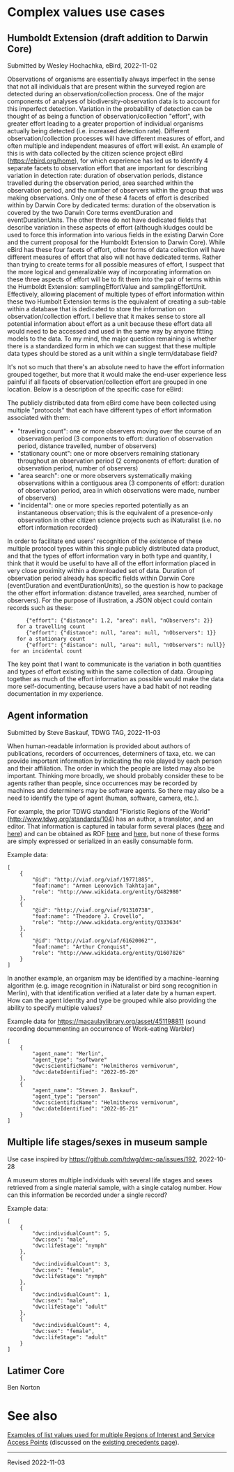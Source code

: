 # Complex values use cases

## Humboldt Extension (draft addition to Darwin Core)

Submitted by Wesley Hochachka, eBird, 2022-11-02

Observations of organisms are essentially always imperfect in the sense that not all individuals that are present within the surveyed region are detected during an observation/collection process.  One of the major components of analyses of biodiversity-observation data is to account for this imperfect detection.  Variation in the probability of detection can be thought of as being a function of observation/collection "effort", with greater effort leading to a greater proportion of individual organisms actually being detected (i.e. increased detection rate).  Different observation/collection processes will have different measures of effort, and often multiple and independent measures of effort will exist.  An example of this is with data collected by the citizen science project eBird (https://ebird.org/home), for which experience has led us to identify 4 separate facets to observation effort that are important for describing variation in detection rate: duration of observation periods, distance travelled during the observation period, area searched within the observation period, and the number of observers within the group that was making observations.  Only one of these 4 facets of effort is described within by Darwin Core by dedicated terms: duration of the observation is covered by the two Darwin Core terms eventDuration and eventDurationUnits.  The other three do not have dedicated fields that describe variation in these aspects of effort (although kludges could be used to force this information into various fields in the existing Darwin Core and the current proposal for the Humboldt Extension to Darwin Core).  While eBird has these four facets of effort, other forms of data collection will have different measures of effort that also will not have dedicated terms.  Rather than trying to create terms for all possible measures of effort, I suspect that the more logical and generalizable way of incorporating information on these three aspects of effort will be to fit them into the pair of terms within the Humboldt Extension: samplingEffortValue and samplingEffortUnit.  Effectively, allowing placement of multiple types of effort information within these two Humbolt Extension terms is the equivalent of creating a sub-table within a database that is dedicated to store the information on observation/collection effort.  I believe that it makes sense to store all potential information about effort as a unit because these effort data all would need to be accessed and used in the same way by anyone fitting models to the data.  To my mind, the major question remaining is whether there is a standardized form in which we can suggest that these multiple data types should be stored as a unit within a single term/database field?

It's not so much that there's an absolute need to have the effort information grouped together, but more that it would make the end-user experience less painful if all facets of observation/collection effort are grouped in one location.  Below is a description of the specific case for eBird:

The publicly distributed data from eBird come have been collected using multiple "protocols" that each have different types of effort information associated with them:
- "traveling count": one or more observers moving over the course of an observation period (3 components to effort: duration of observation period, distance travelled, number of observers)
- "stationary count": one or more observers remaining stationary throughout an observation period (2 components of effort: duration of observation period, number of observers)
- "area search": one or more observers systematically making observations within a contiguous area (3 components of effort: duration of observation period, area in which observations were made, number of observers)
- "incidental": one or more species reported potentially as an instantaneous observation; this is the equivalent of a presence-only observation in other citizen science projects such as iNaturalist (i.e. no effort information recorded)

In order to facilitate end users' recognition of the existence of these multiple protocol types within this single publicly distributed data product, and that the types of effort information vary in both type and quantity, I think that it would be useful to have all of the effort information placed in very close proximity within a downloaded set of data.  Duration of observation period already has specific fields within Darwin Core (eventDuration and eventDurationUnits), so the question is how to package the other effort information: distance travelled, area searched, number of observers).  For the purpose of illustration, a JSON object could contain records such as these:

```
      {"effort": {"distance": 1.2, "area": null, "nObservers": 2}}     for a travelling count
      {"effort": {"distance": null, "area": null, "nObservers": 1}}     for a stationary count
      {"effort": {"distance": null, "area": null, "nObservers": null}}  for an incidental count
```
   
The key point that I want to communicate is the variation in both quantities and types of effort existing within the same collection of data.  Grouping together as much of the effort information as possible would make the data more self-documenting, because users have a bad habit of not reading documentation in my experience.

## Agent information

Submitted by Steve Baskauf, TDWG TAG, 2022-11-03

When human-readable information is provided about authors of publications, recorders of occurrences, determiners of taxa, etc. we can provide important information by indicating the role played by each person and their affiliation. The order in which the people are listed may also be important. Thinking more broadly, we should probably consider these to be agents rather than people, since occurrences may be recorded by machines and determiners may be software agents. So there may also be a need to identify the type of agent (human, software, camera, etc.).

For example, the prior TDWG standard "Floristic Regions of the World" (<http://www.tdwg.org/standards/104>) has an author, a translator, and an editor. That information is captured in tabular form several places ([here](https://github.com/tdwg/rs.tdwg.org/blob/master/docs/docs-authors.csv) and [here](https://github.com/tdwg/rs.tdwg.org/blob/master/docs-roles/docs-roles.csv)) and can be obtained as RDF [here](http://rs.tdwg.org/frw/doc/book.ttl) and [here](rs.tdwg.org/dump/docs-roles.ttl), but none of these forms are simply expressed or serialized in an easily consumable form. 

Example data:

```
[
    {
        "@id": "http://viaf.org/viaf/19771885", 
        "foaf:name": "Armen Leonovich Takhtajan", 
        "role": "http://www.wikidata.org/entity/Q482980"
    },
    {
        "@id": "http://viaf.org/viaf/91310738", 
        "foaf:name": "Theodore J. Crovello", 
        "role": "http://www.wikidata.org/entity/Q333634"
    },
    {
        "@id": "http://viaf.org/viaf/61620062"", 
        "foaf:name": "Arthur Cronquist", 
        "role": "http://www.wikidata.org/entity/Q1607826"
    }
]
```

In another example, an organism may be identified by a machine-learning algorithm (e.g. image recognition in iNaturalist or bird song recognition in Merlin), with that identification verified at a later date by a human expert. How can the agent identity and type be grouped while also providing the ability to specify multiple values?

Example data for <https://macaulaylibrary.org/asset/451198811> (sound recording docummenting an occurrence of Work-eating Warbler)

```
[
    {
        "agent_name": "Merlin",
        "agent_type": "software"
        "dwc:scientificName": "Helmitheros vermivorum",
        "dwc:dateIdentified": "2022-05-20"
    },
    {
        "agent_name": "Steven J. Baskauf",
        "agent_type": "person"
        "dwc:scientificName": "Helmitheros vermivorum",
        "dwc:dateIdentified": "2022-05-21"
    }
]
```

## Multiple life stages/sexes in museum sample

Use case inspired by https://github.com/tdwg/dwc-qa/issues/192, 2022-10-28

A museum stores multiple individuals with several life stages and sexes retrieved from a single material sample, with a single catalog number. How can this information be recorded under a single record?

Example data:

```
[
    {
        "dwc:individualCount": 5,
        "dwc:sex": "male",
        "dwc:lifeStage": "nymph"
    },
    {
        "dwc:individualCount": 3,
        "dwc:sex": "female",
        "dwc:lifeStage": "nymph"
    },
    {
        "dwc:individualCount": 1,
        "dwc:sex": "male",
        "dwc:lifeStage": "adult"
    },
    {
        "dwc:individualCount": 4,
        "dwc:sex": "female",
        "dwc:lifeStage": "adult"
    }
]
```

## Latimer Core

Ben Norton

# See also

[Examples of list values used for multiple Regions of Interest and Service Access Points](https://github.com/tdwg/ac/blob/master/roi-recipes.md) (discussed on the [existing precedents page](https://github.com/tdwg/tag/blob/master/complex_values/existing_precedents.md)).

----
Revised 2022-11-03
